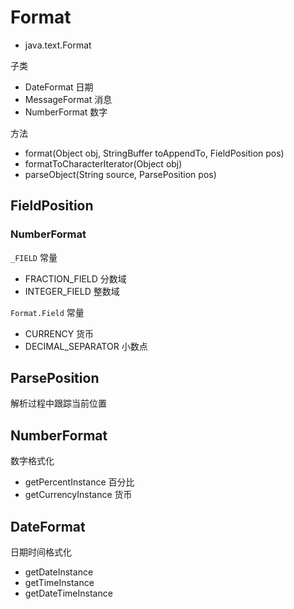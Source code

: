 # Format

* java.text.Format

子类

* DateFormat 日期
* MessageFormat 消息
* NumberFormat 数字

方法

* format(Object obj, StringBuffer toAppendTo, FieldPosition pos)
* formatToCharacterIterator(Object obj)
* parseObject(String source, ParsePosition pos)

## FieldPosition

### NumberFormat

`_FIELD` 常量

* FRACTION_FIELD 分数域
* INTEGER_FIELD 整数域

`Format.Field` 常量

* CURRENCY 货币
* DECIMAL_SEPARATOR 小数点

## ParsePosition

解析过程中跟踪当前位置

## NumberFormat

数字格式化

* getPercentInstance 百分比
* getCurrencyInstance 货币

## DateFormat

日期时间格式化

* getDateInstance
* getTimeInstance
* getDateTimeInstance
